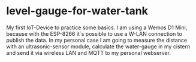 # level-gauge-for-water-tank
My first IoT-Device to practice some basics. I am using a Wemos D1 Mini, because with the ESP-8266 it´s possible to use a W-LAN connection to publish the data. In my personal case  I am going to measure the distance with an ultrasonic-sensor module, calculate the water-gauge in my cistern and send it via wireless LAN and MQTT to my personal webserver.



